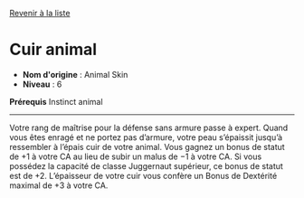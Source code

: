 [Revenir à la liste](list.md)

# Cuir animal

 * **Nom d'origine** : Animal Skin
 * **Niveau** : 6


<p><strong>Prérequis</strong> Instinct animal</p>
<hr>
<p>Votre rang de maîtrise pour la défense sans armure passe à expert. Quand vous êtes enragé et ne portez pas d’armure, votre peau s’épaissit jusqu’à ressembler à l’épais cuir de votre animal. Vous gagnez un bonus de statut de +1 à votre CA au lieu de subir un malus de −1 à votre CA. Si vous possédez la capacité de classe Juggernaut supérieur, ce bonus de statut est de +2. L’épaisseur de votre cuir vous confère un Bonus de Dextérité maximal de +3 à votre CA.</p>